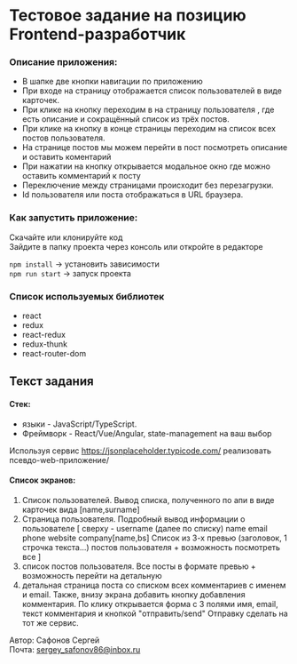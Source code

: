 # Тестовое задание на позицию Frontend-разработчик

### Описание приложения:

- В шапке две кнопки навигации по приложению
- При входе на страницу отображается список пользователей в виде карточек.
- При клике на кнопку переходим в на страницу пользователя , где есть описание и сокращённый список из трёх постов.
- При клике на кнопку в конце страницы переходим на список всех постов пользователя.
- На странице постов мы можем перейти в пост посмотреть описание и оставить коментарий
- При нажатии на кнопку открывается модальное окно где можно оставить комментарий к посту
- Переключение между страницами происходит без перезагрузки.
- Id пользователя или поста отображаться в URL браузера.

### Как запустить приложение:

Скачайте или клонируйте код\
Зайдите в папку проекта через консоль или откройте в редакторе

`npm install` -> установить зависимости\
`npm run start` -> запуск проекта


### Cписок используемых библиотек

- react
- redux
- react-redux
- redux-thunk
- react-router-dom

## Текст задания

#### Стек:

- языки - JavaScript/TypeScript.
- Фреймворк - React/Vue/Angular, state-management на ваш выбор

Используя сервис https://jsonplaceholder.typicode.com/ реализовать псевдо-web-приложение/

#### Список экранов:

1. Список пользователей. Вывод списка, полученного по апи в виде карточек вида
   [name,surname]
2. Страница пользователя. Подробный вывод информации о пользователе
   [
   сверху - username
   (далее по списку)
   name
   email
   phone
   website
   company[name,bs]
   Список из 3-х превью (заголовок, 1 строчка текста...) постов пользователя + возможность посмотреть все
   ]
3. список постов пользователя. Все посты в формате превью + возможность перейти на детальную
4. детальная страница поста со списком всех комментариев c именем и email. Также, внизу экрана добавить кнопку добавления комментария. По клику открывается форма с 3 полями имя, email, текст комментария и кнопкой "отправить/send" Отправку сделать на тот же сервис.

Автор: Сафонов Сергей\
Почта: [sergey_safonov86@inbox.ru](mailto:sergey_safonov86@inbox.ru)